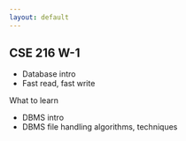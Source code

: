 ```yaml
---
layout: default
---
```


## CSE 216 W-1

- Database intro
- Fast read, fast write

What to learn
- DBMS intro
- DBMS file handling algorithms, techniques


